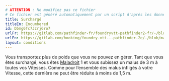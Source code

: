 ```yaml
---
# ATTENTION : Ne modifiez pas ce fichier
# Ce fichier est généré automatiquement par un script d'après les données du module Foundry VTT officiel et de sa traduction
title: Surchargé
titleEn: Encumbered
id: D5mg6Tc7Jzrj6ro7
urlFr: https://gitlab.com/pathfinder-fr/foundryvtt-pathfinder2-fr/-/blob/master/data/conditionitems/D5mg6Tc7Jzrj6ro7.htm
urlEn: https://gitlab.com/hooking/foundry-vtt---pathfinder-2e/-/blob/master/packs/data/conditionitems.db/encumbered.json
layout: conditions
---
```

Vous transportez plus de poids que vous ne pouvez en gérer. Tant que vous êtes surchargé, vous êtes [Maladroit](maladroit.md) 1 et vous subissez un malus de 3 m à toutes vos Vitesses. Comme pour l’ensemble des malus infligés à votre Vitesse, cette dernière ne peut être réduite à moins de 1,5 m.

